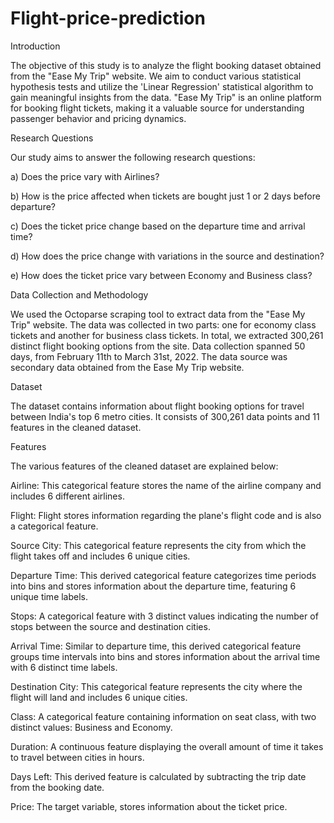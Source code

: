 # Flight-price-prediction

Introduction

The objective of this study is to analyze the flight booking dataset obtained from the "Ease My Trip" website. We aim to conduct various statistical hypothesis tests and utilize the 'Linear Regression' statistical algorithm to gain meaningful insights from the data. "Ease My Trip" is an online platform for booking flight tickets, making it a valuable source for understanding passenger behavior and pricing dynamics.

Research Questions

Our study aims to answer the following research questions:

a) Does the price vary with Airlines?

b) How is the price affected when tickets are bought just 1 or 2 days before departure?

c) Does the ticket price change based on the departure time and arrival time?

d) How does the price change with variations in the source and destination?

e) How does the ticket price vary between Economy and Business class?

Data Collection and Methodology

We used the Octoparse scraping tool to extract data from the "Ease My Trip" website. The data was collected in two parts: one for economy class tickets and another for business class tickets. In total, we extracted 300,261 distinct flight booking options from the site. Data collection spanned 50 days, from February 11th to March 31st, 2022. The data source was secondary data obtained from the Ease My Trip website.

Dataset

The dataset contains information about flight booking options for travel between India's top 6 metro cities. It consists of 300,261 data points and 11 features in the cleaned dataset.

Features

The various features of the cleaned dataset are explained below:

Airline: This categorical feature stores the name of the airline company and includes 6 different airlines.

Flight: Flight stores information regarding the plane's flight code and is also a categorical feature.

Source City: This categorical feature represents the city from which the flight takes off and includes 6 unique cities.

Departure Time: This derived categorical feature categorizes time periods into bins and stores information about the departure time, featuring 6 unique time labels.

Stops: A categorical feature with 3 distinct values indicating the number of stops between the source and destination cities.

Arrival Time: Similar to departure time, this derived categorical feature groups time intervals into bins and stores information about the arrival time with 6 distinct time labels.

Destination City: This categorical feature represents the city where the flight will land and includes 6 unique cities.

Class: A categorical feature containing information on seat class, with two distinct values: Business and Economy.

Duration: A continuous feature displaying the overall amount of time it takes to travel between cities in hours.

Days Left: This derived feature is calculated by subtracting the trip date from the booking date.

Price: The target variable, stores information about the ticket price.
